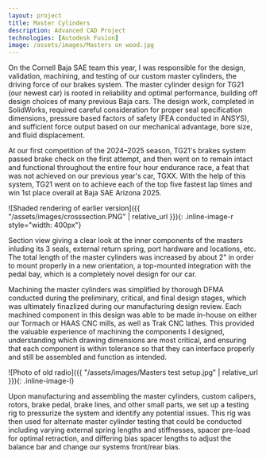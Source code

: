 ```yaml
---
layout: project
title: Master Cylinders
description: Advanced CAD Project
technologies: [Autodesk Fusion]
image: /assets/images/Masters on wood.jpg
---
```


On the Cornell Baja SAE team this year, I was responsible for the design, validation, machining, and testing of our custom master cylinders, the driving force of our brakes system. The master cylinder design for TG21 (our newest car) is rooted in reliability and optimal performance, building off design choices of many previous Baja cars. The design work, completed in SolidWorks, required careful consideration for proper seal specification dimensions, pressure based factors of safety (FEA conducted in ANSYS), and sufficient force output based on our mechanical advantage, bore size, and fluid displacement.

At our first competition of the 2024–2025 season, TG21's brakes system passed brake check on the first attempt, and then went on to remain intact and functional throughout the entire four hour endurance race, a feat that was not achieved on our previous year's car, TGXX. With the help of this system, TG21 went on to achieve each of the top five fastest lap times and win 1st place overall at Baja SAE Arizona 2025.

![Shaded rendering of earlier version]({{ "/assets/images/crosssection.PNG" | relative_url }}){: .inline-image-r style="width: 400px"}

Section view giving a clear look at the inner components of the masters inluding its 3 seals, external return spring, port hardware and locations, etc. The total length of the master cylinders was increased by about 2" in order to mount properly in a new orientation, a top-mounted integration with the pedal bay, which is a completely novel design for our car.

Machining the master cylinders was simplified by thorough DFMA conducted during the preliminary, critical, and final design stages, which was ultimately finazlized during our manufacturing design review. Each machined component in this design was able to be made in-house on either our Tormach or HAAS CNC mills, as well as Trak CNC lathes. This provided the valuable experience of machining the components I designed, understanding which drawing dimensions are most critical, and ensuring that each component is within tolerance so that they can interface properly and still be assembled and function as intended.

![Photo of old radio]({{ "/assets/images/Masters test setup.jpg" | relative_url }}){: .inline-image-l}

Upon manufacturing and assembling the master cylinders, custom calipers, rotors, brake pedal, brake lines, and other small parts, we set up a testing rig to pressurize the system and identify any potential issues. This rig was then used for alternate master cylinder testing that could be conducted including varying external spring lengths and stiffnesses, spacer pre-load for optimal retraction, and differing bias spacer lengths to adjust the balance bar and change our systems front/rear bias.
